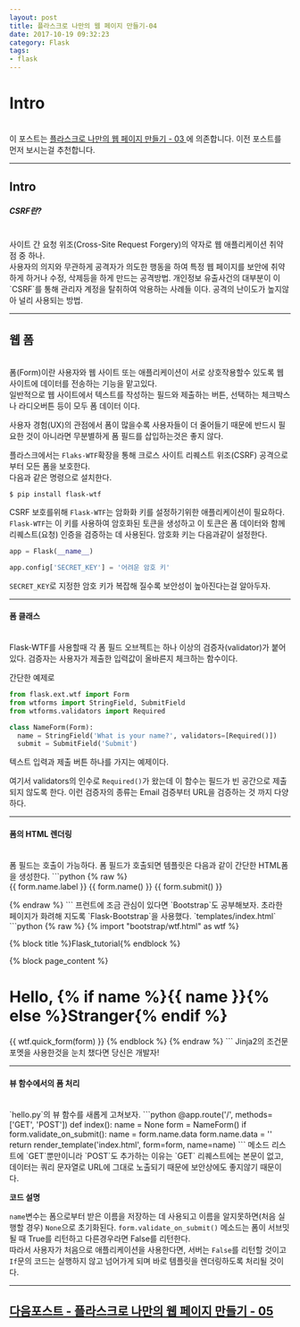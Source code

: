 ```yaml
---
layout: post
title: 플라스크로 나만의 웹 페이지 만들기-04
date: 2017-10-19 09:32:23
category: Flask
tags:
- flask
---
```


# Intro
<br>
이 포스트는 <a href="https://cozy-ho.github.io/flask/2017/10/16/flask-day03.html" target="_blank"> 플라스크로 나만의 웹 페이지 만들기 - 03 </a>에 의존합니다. 이전 포스트를 먼저 보시는걸 추천합니다.

---

## Intro
##### CSRF란?
<br>
사이트 간 요청 위조(Cross-Site Request Forgery)의 약자로 웹 애플리케이션 취약점 중 하나.<br>
사용자의 의지와 무관하게 공격자가 의도한 행동을 하여 특정 웹 페이지를 보안에 취약하게 하거나 수정, 삭제등을 하게 만드는 공격방법. 개인정보 유출사건의 대부분이 이 `CSRF`를 통해 관리자 계정을 탈취하여 악용하는 사례들 이다. 공격의 난이도가 높지않아 널리 사용되는 방법.

---

## 웹 폼
<br>
폼(Form)이란 사용자와 웹 사이트 또는 애플리케이션이 서로 상호작용할수 있도록 웹 사이트에 데이터를 전송하는 기능을 맡고있다.<br>일반적으로 웹 사이트에서 텍스트를 작성하는 필드와 제출하는 버튼, 선택하는 체크박스나 라디오버튼 등이 모두 폼 데이터 이다.

사용자 경험(UX)의 관점에서 폼이 많을수록 사용자들이 더 줄어들기 때문에 반드시 필요한 것이 아니라면 무분별하게 폼 필드를 삽입하는것은 좋지 않다.

플라스크에서는 `Flaks-WTF`확장을 통해 크로스 사이트 리퀘스트 위조(CSRF) 공격으로부터 모든 폼을 보호한다.<br>
다음과 같은 명령으로 설치한다.<br>
```
$ pip install flask-wtf
```
CSRF 보호를위해 `Flask-WTF`는 암화화 키를 설정하기위한 애플리케이션이 필요하다. `Flask-WTF`는 이 키를 사용하여 암호화된 토큰을 생성하고 이 토큰은 폼 데이터와 함께 리퀘스트(요청) 인증을 검증하는 데 사용된다. 암호화 키는 다음과같이 설정한다.
```python
app = Flask(__name__)

app.config['SECRET_KEY'] = '어려운 암호 키'
```
`SECRET_KEY`로 지정한 암호 키가 복잡해 질수록 보안성이 높아진다는걸 알아두자.

---

#### 폼 클래스
<br>
Flask-WTF를 사용할때 각 폼 필드 오브젝트는 하나 이상의 검증자(validator)가 붙어있다. 검증자는 사용자가 제출한 입력값이 올바른지 체크하는 함수이다.

간단한 예제로
```python
from flask.ext.wtf import Form
from wtforms import StringField, SubmitField
from wtforms.validators import Required

class NameForm(Form):
  name = StringField('What is your name?', validators=[Required()])
  submit = SubmitField('Submit')
```
텍스트 입력과 제출 버튼 하나를 가지는 예제이다.

여기서 validators의 인수로 `Required()`가 왔는데 이 함수는 필드가 빈 공간으로 제출되지 않도록 한다. 이런 검증자의 종류는 Email 검증부터 URL을 검증하는 것 까지 다양하다.

---

#### 폼의 HTML 렌더링
<br>
폼 필드는 호출이 가능하다. 폼 필드가 호출되면 템플릿은 다음과 같이 간단한 HTML폼을 생성한다.
```python
{% raw %}
<form>
  {{ form.name.label }} {{ form.name() }}
  {{ form.submit() }}
</form>
{% endraw %}
```
프런트에 조금 관심이 있다면 `Bootstrap`도 공부해보자. 초라한 페이지가 화려해 지도록 `Flask-Bootstrap`을 사용했다.
`templates/index.html`
```python
{% raw %}
{% import "bootstrap/wtf.html" as wtf %}

{% block title %}Flask_tutorial{% endblock %}

{% block page_content %}
<div class="page-header">
  <h1>Hello, {% if name %}{{ name }}{% else %}Stranger{% endif %}</h1>
</div>
{{ wtf.quick_form(form) }}
{% endblock %}
{% endraw %}
```
Jinja2의 조건문 포멧을 사용한것을 눈치 챘다면 당신은 개발자!

---

#### 뷰 함수에서의 폼 처리
<br>
`hello.py`의 뷰 함수를 새롭게 고쳐보자.
```python
@app.route('/', methods=['GET', 'POST'])
def index():
  name = None
  form = NameForm()
  if form.validate_on_submit():
    name = form.name.data
    form.name.data = ''
  return render_template('index.html', form=form, name=name)
```
메소드 리스트에 `GET`뿐만이니라 `POST`도 추가하는 이유는 `GET` 리퀘스트에는 본문이 없고, 데이터는 쿼리 문자열로 URL에 그대로 노출되기 때문에 보안상에도 좋지않기 때문이다.

**코드 설명**

 `name`변수는 폼으로부터 받은 이름을 저장하는 데 사용되고 이름을 알지못하면(처음 실행할 경우) `None`으로 초기화된다. `form.validate_on_submit()` 메소드는 폼이 서브밋될 때 True를 리턴하고 다른경우라면 False를 리턴한다.<br>따라서 사용자가 처음으로 애플리케이션을 사용한다면, 서버는 `False`를 리턴할 것이고 `If`문의 코드는 실행하지 않고 넘어가게 되며 바로 템플릿을 렌더링하도록 처리될 것이다.

---

<h2><a href="https://cozy-ho.github.io/flask/2017/11/03/flask-day05.html" target="_blank">다음포스트 - 플라스크로 나만의 웹 페이지 만들기 - 05</a></h2>